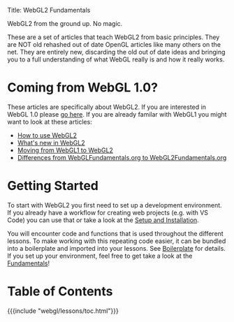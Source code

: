 Title: WebGL2 Fundamentals

WebGL2 from the ground up. No magic.

These are a set of articles that teach WebGL2 from basic principles.
They are NOT old rehashed out of date OpenGL articles like many others on the net.
They are entirely new, discarding the old out of date ideas and bringing you
to a full understanding of what WebGL really is and how it really works.

# Coming from WebGL 1.0?

These articles are specifically about WebGL2.
If you are interested in WebGL 1.0 please [go here](https://webglfundamentals.org).
If you are already familar with WebGL1 you might want to look at these articles:

<ul>
<li><a href="/webgl/lessons/webgl-getting-webgl2.html">How to use WebGL2</a></li>
<li><a href="/webgl/lessons/webgl2-whats-new.html">What's new in WebGL2</a></li>
<li><a href="/webgl/lessons/webgl1-to-webgl2.html">Moving from WebGL1 to WebGL2</a></li>
<li><a href="/webgl/lessons/webgl1-to-webgl2-fundamentals.html">Differences from WebGLFundamentals.org to WebGL2Fundamentals.org</a></li>
</ul>

# Getting Started

To start with WebGL2 you first need to set up a development environment. If you already have a workflow for creating web projects (e.g. with VS Code) you can use that or take a look at the [Setup and Installation](/webgl/lessons/webgl-setup-and-installation.html).

You will encounter code and functions that is used throughout the different lessons. To make working with this repeating code easier, it can be bundled into a boilerplate and imported into your lessons. See [Boilerplate](/webgl/lessons/webgl-boilerplate.html) for details.  
If you set up your environment, feel free to get take a look at the [Fundamentals](/webgl/lessons/webgl-fundamentals.html)!

# Table of Contents

{{{include "webgl/lessons/toc.html"}}}

<!--

{{{table_of_contents}}}

-->
